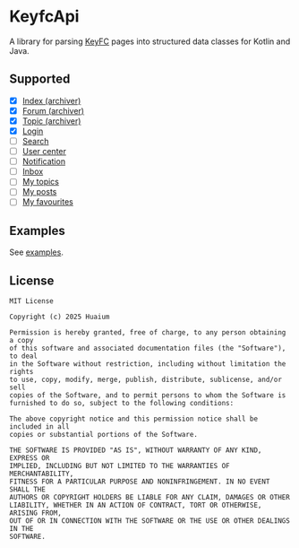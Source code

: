 # KeyfcApi

A library for parsing [KeyFC](https://keyfc.net/bbs/archiver/) pages into structured data classes for Kotlin and Java.

## Supported

- [x] [Index (archiver)](https://keyfc.net/bbs/archiver/index.aspx)
- [x] [Forum (archiver)](https://keyfc.net/bbs/archiver/showforum-52.aspx)
- [x] [Topic (archiver)](https://keyfc.net/bbs/archiver/showtopic-70169.aspx)
- [x] [Login](https://keyfc.net/bbs/login.aspx)
- [ ] [Search](https://keyfc.net/bbs/search.aspx)
- [ ] [User center](https://keyfc.net/bbs/usercp.aspx)
- [ ] [Notification](https://keyfc.net/bbs/usercpnotice.aspx?filter=all)
- [ ] [Inbox](https://keyfc.net/bbs/usercpinbox.aspx)
- [ ] [My topics](https://keyfc.net/bbs/mytopics.aspx)
- [ ] [My posts](https://keyfc.net/bbs/myposts.aspx)
- [ ] [My favourites](https://keyfc.net/bbs/usercpsubscribe.aspx)

## Examples

See [examples](examples).

## License

```
MIT License

Copyright (c) 2025 Huaium

Permission is hereby granted, free of charge, to any person obtaining a copy
of this software and associated documentation files (the "Software"), to deal
in the Software without restriction, including without limitation the rights
to use, copy, modify, merge, publish, distribute, sublicense, and/or sell
copies of the Software, and to permit persons to whom the Software is
furnished to do so, subject to the following conditions:

The above copyright notice and this permission notice shall be included in all
copies or substantial portions of the Software.

THE SOFTWARE IS PROVIDED "AS IS", WITHOUT WARRANTY OF ANY KIND, EXPRESS OR
IMPLIED, INCLUDING BUT NOT LIMITED TO THE WARRANTIES OF MERCHANTABILITY,
FITNESS FOR A PARTICULAR PURPOSE AND NONINFRINGEMENT. IN NO EVENT SHALL THE
AUTHORS OR COPYRIGHT HOLDERS BE LIABLE FOR ANY CLAIM, DAMAGES OR OTHER
LIABILITY, WHETHER IN AN ACTION OF CONTRACT, TORT OR OTHERWISE, ARISING FROM,
OUT OF OR IN CONNECTION WITH THE SOFTWARE OR THE USE OR OTHER DEALINGS IN THE
SOFTWARE.
```